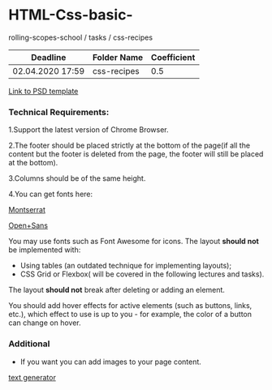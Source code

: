 # HTML-Css-basic-
rolling-scopes-school / tasks / css-recipes

﻿Deadline         | Folder Name    | Coefficient
-----------------|----------------|--------------
02.04.2020 17:59 | css-recipes    | 0.5

[Link to PSD template](https://www.dropbox.com/sh/b1kiqkpadgwup8a/AAAU1kQWCt5yD32MGfILVSQoa?dl=0&preview=CV+Portfoilio.psd)

### Technical Requirements:

1.Support the latest version of Chrome Browser.

2.The footer should be placed strictly at the bottom of the page(if all the content but the footer is deleted from the page, the footer will still be placed at the bottom).

3.Columns should be of the same height.

4.You can get fonts here:

[Montserrat](https://www.google.com/fonts/specimen/Montserrat)

[Open+Sans](https://www.google.com/fonts/specimen/Open+Sans)

You may use fonts such as Font Awesome for icons.
The layout **should not** be implemented with:
- Using tables (an outdated technique for implementing layouts);
- CSS Grid or Flexbox( will be covered in the following lectures and tasks).

The layout **should not** break after deleting or adding an element.

You should add hover effects for active elements (such as buttons, links, etc.), which effect to use is up to you - for example, the color of a button can change on hover.

### Additional
 - If you want you can add images to your page content.
 
 [text generator](http://www.lipsum.com/)
